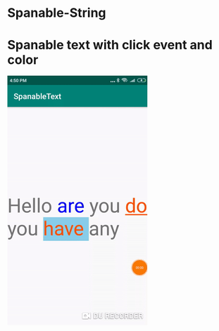 # Spanable-String

# Spanable text with click event and color

![Alt Text](https://github.com/azizcse/Spanable-String/blob/master/img/ezgif.com-crop.gif)
